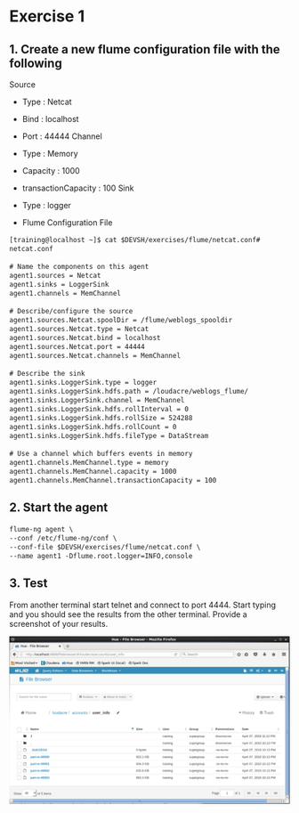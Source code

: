 # Exercise 1

## 1. Create a new flume configuration file with the following
Source
- Type : Netcat
- Bind : localhost
- Port : 44444
Channel
- Type : Memory
- Capacity : 1000
- transactionCapacity : 100
Sink
- Type : logger

- Flume Configuration File
<pre><code>[training@localhost ~]$ cat $DEVSH/exercises/flume/netcat.conf# netcat.conf

# Name the components on this agent
agent1.sources = Netcat
agent1.sinks = LoggerSink
agent1.channels = MemChannel

# Describe/configure the source
agent1.sources.Netcat.spoolDir = /flume/weblogs_spooldir
agent1.sources.Netcat.type = Netcat
agent1.sources.Netcat.bind = localhost
agent1.sources.Netcat.port = 44444
agent1.sources.Netcat.channels = MemChannel

# Describe the sink
agent1.sinks.LoggerSink.type = logger
agent1.sinks.LoggerSink.hdfs.path = /loudacre/weblogs_flume/
agent1.sinks.LoggerSink.channel = MemChannel
agent1.sinks.LoggerSink.hdfs.rollInterval = 0
agent1.sinks.LoggerSink.hdfs.rollSize = 524288
agent1.sinks.LoggerSink.hdfs.rollCount = 0
agent1.sinks.LoggerSink.hdfs.fileType = DataStream

# Use a channel which buffers events in memory
agent1.channels.MemChannel.type = memory
agent1.channels.MemChannel.capacity = 1000
agent1.channels.MemChannel.transactionCapacity = 100
</code></pre>

## 2. Start the agent
<pre><code>flume-ng agent \
--conf /etc/flume-ng/conf \
--conf-file $DEVSH/exercises/flume/netcat.conf \
--name agent1 -Dflume.root.logger=INFO,console</pre></code>

## 3. Test
From another terminal start telnet and connect to port 4444. Start typing and you should see the
results from the other terminal. Provide a screenshot of your results.

![screenshot_20171221-151714](https://github.com/ssu993/data_ingest_sue/blob/master/Sqooq/Exercise1.PNG?raw=true)
